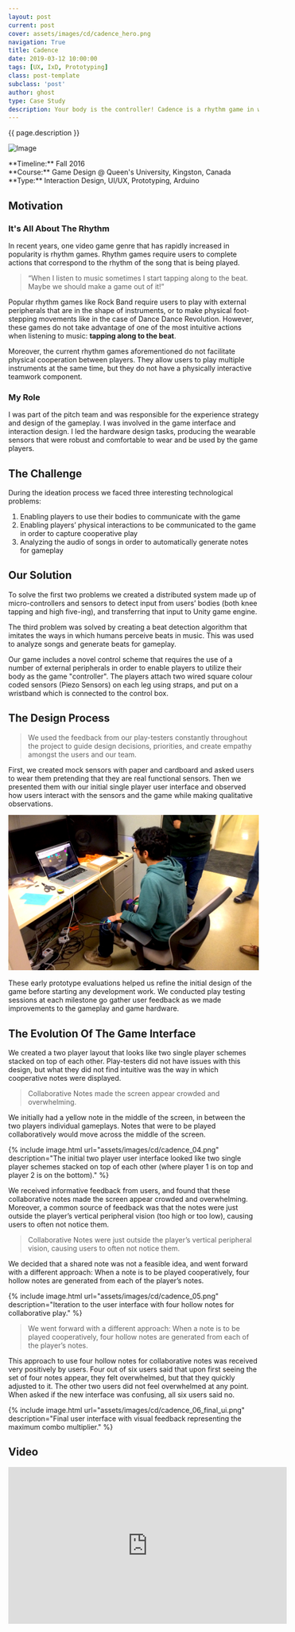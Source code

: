 ```yaml
---
layout: post
current: post
cover: assets/images/cd/cadence_hero.png
navigation: True
title: Cadence
date: 2019-03-12 10:00:00
tags: [UX, IxD, Prototyping]
class: post-template
subclass: 'post'
author: ghost
type: Case Study
description: Your body is the controller! Cadence is a rhythm game in which players tap along to the beats of a song on their thighs, and where certain beats are captured by high­ five-ing their teammate.
---
```

{{ page.description }}

![Image](assets/images/cd/cadence_hero.png#full)

<span class="project-intro">
**Timeline:** Fall 2016<br />
**Course:** Game Design @ Queen's University, Kingston, Canada<br />
**Type:** Interaction Design, UI/UX, Prototyping, Arduino<br /></span>

## Motivation
### It's All About The Rhythm
In recent years, one video game genre that has rapidly increased in popularity is rhythm games. Rhythm games require users to complete actions that correspond to the rhythm of the song that is being played.

> “When I listen to music sometimes I start tapping along to the beat. Maybe we should make a game out of it!”

Popular rhythm games like Rock Band require users to play with external peripherals that are in the shape of instruments, or to make physical foot­ stepping movements like in the case of Dance Dance Revolution. However, these games do not take advantage of one of the most intuitive actions when listening to music: **tapping along to the beat**.

Moreover, the current rhythm games aforementioned do not facilitate physical cooperation between players. They allow users to play multiple instruments at the same time, but they do not have a physically interactive teamwork component.

### My Role
I was part of the pitch team and was responsible for the experience strategy and design of the gameplay. I was involved in the game interface and interaction design. I led the hardware design tasks, producing the wearable sensors that were robust and comfortable to wear and be used by the game players.

## The Challenge
During the ideation process we faced three interesting technological problems:

1. Enabling players to use their bodies to communicate with the game
2. Enabling players’ physical interactions to be communicated to the game in order to capture cooperative play
3. Analyzing the audio of songs in order to automatically generate notes for gameplay

## Our Solution
To solve the first two problems we created a distributed system made up of micro-controllers and sensors to detect input from users’ bodies (both knee tapping and high­ five-ing), and transferring that input to Unity game engine.

The third problem was solved by creating a beat detection algorithm that imitates the ways in which humans perceive beats in music. This was used to analyze songs and generate beats for gameplay.

Our game includes a novel control scheme that requires the use of a number of external peripherals in order to enable players to utilize their body as the game "controller". The players attach two wired square colour coded sensors (Piezo Sensors) on each leg using straps, and put on a wristband which is connected to the control box.

## The Design Process
> We used the feedback from our play-testers constantly throughout the project to guide design decisions, priorities, and create empathy amongst the users and our team.

First, we created mock sensors with paper and cardboard and asked users to wear them pretending that they are real functional sensors. Then we presented them with our initial single player user interface and observed how users interact with the sensors and the game while making qualitative observations.

![Image](assets/images/cd/cadence_02.jpg)

These early prototype evaluations helped us refine the initial design of the game before starting any development work. We conducted play testing sessions at each milestone go gather user feedback as we made improvements to the gameplay and game hardware.



## The Evolution Of The Game Interface
We created a two player layout that looks like two single player schemes stacked on top of each other. Play-testers did not have issues with this design, but what they did not find intuitive was the way in which cooperative notes were displayed.

> Collaborative Notes made the screen appear crowded and overwhelming.

We initially had a yellow note in the middle of the screen, in between the two players individual gameplays. Notes that were to be played collaboratively would move across the middle of the screen.

{% include image.html url="assets/images/cd/cadence_04.png" description="The initial two player user interface looked like two single player schemes stacked on top of each other (where player 1 is on top and player 2 is on the bottom)." %}

We received informative feedback from users, and found that these collaborative notes made the screen appear crowded and overwhelming. Moreover, a common source of feedback was that the notes were just outside the player’s vertical peripheral vision (too high or too low), causing users to often not notice them.

> Collaborative Notes were just outside the player’s vertical peripheral vision, causing users to often not notice them.

We decided that a shared note was not a feasible idea, and went forward with a different approach: When a note is to be played cooperatively, four hollow notes are generated from each of the player’s notes.

{% include image.html url="assets/images/cd/cadence_05.png" description="Iteration to the user interface with four hollow notes for collaborative play." %}

> We went forward with a different approach: When a note is to be played cooperatively, four hollow notes are generated from each of the player’s notes.

This approach to use four hollow notes for collaborative notes was received very positively by users. Four out of six users said that upon first seeing the set of four notes appear, they felt overwhelmed, but that they quickly adjusted to it. The other two users did not feel overwhelmed at any point. When asked if the new interface was confusing, all six users said no.

{% include image.html url="assets/images/cd/cadence_06_final_ui.png" description="Final user interface with visual feedback representing the maximum combo multiplier." %}

## Video
<iframe width="560" height="315" src="https://www.youtube.com/embed/3L74POQHuPo" frameborder="0" allow="accelerometer; autoplay; encrypted-media; gyroscope; picture-in-picture" allowfullscreen></iframe>

